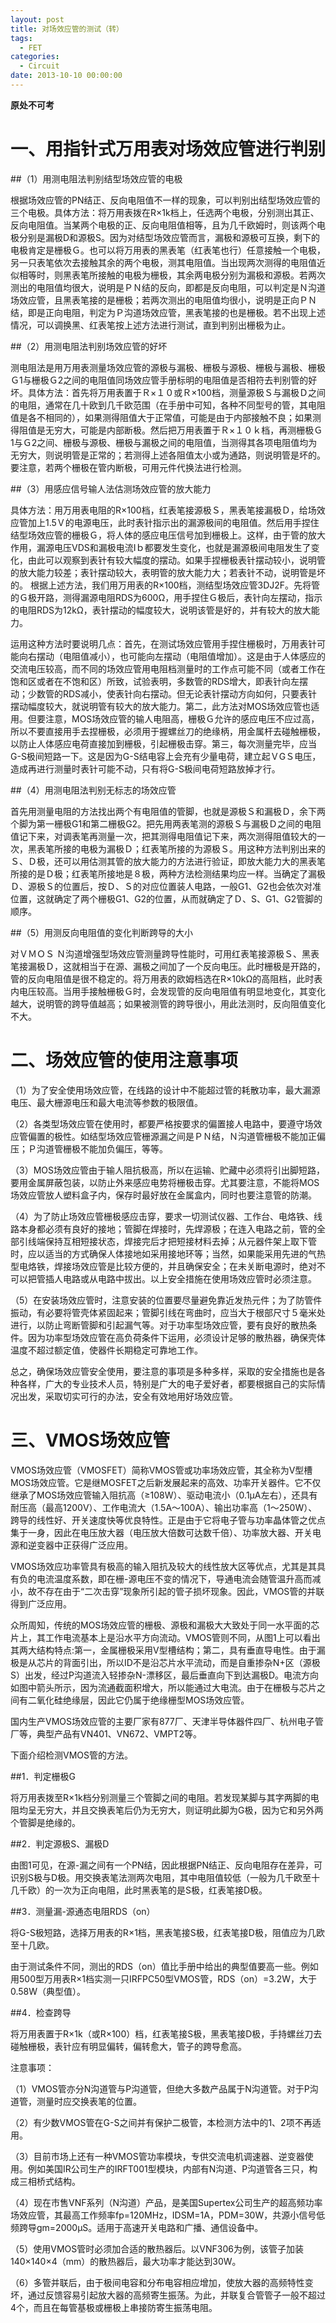 ```yaml
---
layout: post
title: 对场效应管的测试（转）
tags:
  - FET
categories:
  - Circuit
date: 2013-10-10 00:00:00
---
```


**原处不可考**

# 一、用指针式万用表对场效应管进行判别

##（1）用测电阻法判别结型场效应管的电极

根据场效应管的PN结正、反向电阻值不一样的现象，可以判别出结型场效应管的三个电极。具体方法：将万用表拨在R×1k档上，任选两个电极，分别测出其正、反向电阻值。当某两个电极的正、反向电阻值相等，且为几千欧姆时，则该两个电极分别是漏极D和源极S。因为对结型场效应管而言，漏极和源极可互换，剩下的电极肯定是栅极Ｇ。也可以将万用表的黑表笔（红表笔也行）任意接触一个电极，另一只表笔依次去接触其余的两个电极，测其电阻值。当出现两次测得的电阻值近似相等时，则黑表笔所接触的电极为栅极，其余两电极分别为漏极和源极。若两次测出的电阻值均很大，说明是ＰＮ结的反向，即都是反向电阻，可以判定是Ｎ沟道场效应管，且黑表笔接的是栅极；若两次测出的电阻值均很小，说明是正向ＰＮ结，即是正向电阻，判定为Ｐ沟道场效应管，黑表笔接的也是栅极。若不出现上述情况，可以调换黑、红表笔按上述方法进行测试，直到判别出栅极为止。

##（2）用测电阻法判别场效应管的好坏

测电阻法是用万用表测量场效应管的源极与漏极、栅极与源极、栅极与漏极、栅极Ｇ1与栅极Ｇ2之间的电阻值同场效应管手册标明的电阻值是否相符去判别管的好坏。具体方法：首先将万用表置于Ｒ×１０或Ｒ×100档，测量源极Ｓ与漏极Ｄ之间的电阻，通常在几十欧到几千欧范围（在手册中可知，各种不同型号的管，其电阻值是各不相同的），如果测得阻值大于正常值，可能是由于内部接触不良；如果测得阻值是无穷大，可能是内部断极。然后把万用表置于Ｒ×１０ｋ档，再测栅极Ｇ1与Ｇ2之间、栅极与源极、栅极与漏极之间的电阻值，当测得其各项电阻值均为无穷大，则说明管是正常的；若测得上述各阻值太小或为通路，则说明管是坏的。要注意，若两个栅极在管内断极，可用元件代换法进行检测。

##（3）用感应信号输人法估测场效应管的放大能力

具体方法：用万用表电阻的R×100档，红表笔接源极Ｓ，黑表笔接漏极Ｄ，给场效应管加上1.5Ｖ的电源电压，此时表针指示出的漏源极间的电阻值。然后用手捏住结型场效应管的栅极Ｇ，将人体的感应电压信号加到栅极上。这样，由于管的放大作用，漏源电压VDS和漏极电流Iｂ都要发生变化，也就是漏源极间电阻发生了变化，由此可以观察到表针有较大幅度的摆动。如果手捏栅极表针摆动较小，说明管的放大能力较差；表针摆动较大，表明管的放大能力大；若表针不动，说明管是坏的。
根据上述方法，我们用万用表的R×100档，测结型场效应管3DJ2F。先将管的Ｇ极开路，测得漏源电阻RDS为600Ω，用手捏住Ｇ极后，表针向左摆动，指示的电阻RDS为12kΩ，表针摆动的幅度较大，说明该管是好的，并有较大的放大能力。

运用这种方法时要说明几点：首先，在测试场效应管用手捏住栅极时，万用表针可能向右摆动（电阻值减小），也可能向左摆动（电阻值增加）。这是由于人体感应的交流电压较高，而不同的场效应管用电阻档测量时的工作点可能不同（或者工作在饱和区或者在不饱和区）所致，试验表明，多数管的RDS增大，即表针向左摆动；少数管的RDS减小，使表针向右摆动。但无论表针摆动方向如何，只要表针摆动幅度较大，就说明管有较大的放大能力。第二，此方法对MOS场效应管也适用。但要注意，MOS场效应管的输人电阻高，栅极Ｇ允许的感应电压不应过高，所以不要直接用手去捏栅极，必须用于握螺丝刀的绝缘柄，用金属杆去碰触栅极，以防止人体感应电荷直接加到栅极，引起栅极击穿。第三，每次测量完毕，应当G-S极间短路一下。这是因为G-S结电容上会充有少量电荷，建立起ＶGＳ电压，造成再进行测量时表针可能不动，只有将G-S极间电荷短路放掉才行。

##（4）用测电阻法判别无标志的场效应管

首先用测量电阻的方法找出两个有电阻值的管脚，也就是源极Ｓ和漏极Ｄ，余下两个脚为第一栅极G1和第二栅极G2。把先用两表笔测的源极Ｓ与漏极Ｄ之间的电阻值记下来，对调表笔再测量一次，把其测得电阻值记下来，两次测得阻值较大的一次，黑表笔所接的电极为漏极Ｄ；红表笔所接的为源极Ｓ。用这种方法判别出来的Ｓ、Ｄ极，还可以用估测其管的放大能力的方法进行验证，即放大能力大的黑表笔所接的是Ｄ极；红表笔所接地是８极，两种方法检测结果均应一样。当确定了漏极Ｄ、源极Ｓ的位置后，按Ｄ、Ｓ的对应位置装人电路，一般G1、G2也会依次对准位置，这就确定了两个栅极G1、G2的位置，从而就确定了Ｄ、S、G1、G2管脚的顺序。

##（5）用测反向电阻值的变化判断跨导的大小

对ＶＭＯＳ Ｎ沟道增强型场效应管测量跨导性能时，可用红表笔接源极Ｓ、黑表笔接漏极Ｄ，这就相当于在源、漏极之间加了一个反向电压。此时栅极是开路的，管的反向电阻值是很不稳定的。将万用表的欧姆档选在R×10kΩ的高阻档，此时表内电压较高。当用手接触栅极Ｇ时，会发现管的反向电阻值有明显地变化，其变化越大，说明管的跨导值越高；如果被测管的跨导很小，用此法测时，反向阻值变化不大。
<!-- more -->
# 二、场效应管的使用注意事项

（1）为了安全使用场效应管，在线路的设计中不能超过管的耗散功率，最大漏源电压、最大栅源电压和最大电流等参数的极限值。

（2）各类型场效应管在使用时，都要严格按要求的偏置接人电路中，要遵守场效应管偏置的极性。如结型场效应管栅源漏之间是ＰＮ结，Ｎ沟道管栅极不能加正偏压；Ｐ沟道管栅极不能加负偏压，等等。

（3）MOS场效应管由于输人阻抗极高，所以在运输、贮藏中必须将引出脚短路，要用金属屏蔽包装，以防止外来感应电势将栅极击穿。尤其要注意，不能将MOS场效应管放人塑料盒子内，保存时最好放在金属盒内，同时也要注意管的防潮。

（4）为了防止场效应管栅极感应击穿，要求一切测试仪器、工作台、电烙铁、线路本身都必须有良好的接地；管脚在焊接时，先焊源极；在连入电路之前，管的全部引线端保持互相短接状态，焊接完后才把短接材料去掉；从元器件架上取下管时，应以适当的方式确保人体接地如采用接地环等；当然，如果能采用先进的气热型电烙铁，焊接场效应管是比较方便的，并且确保安全；在未关断电源时，绝对不可以把管插人电路或从电路中拔出。以上安全措施在使用场效应管时必须注意。

（5）在安装场效应管时，注意安装的位置要尽量避免靠近发热元件；为了防管件振动，有必要将管壳体紧固起来；管脚引线在弯曲时，应当大于根部尺寸５毫米处进行，以防止弯断管脚和引起漏气等。对于功率型场效应管，要有良好的散热条件。因为功率型场效应管在高负荷条件下运用，必须设计足够的散热器，确保壳体温度不超过额定值，使器件长期稳定可靠地工作。

总之，确保场效应管安全使用，要注意的事项是多种多样，采取的安全措施也是各种各样，广大的专业技术人员，特别是广大的电子爱好者，都要根据自己的实际情况出发，采取切实可行的办法，安全有效地用好场效应管。

# 三、VMOS场效应管

VMOS场效应管（VMOSFET）简称VMOS管或功率场效应管，其全称为V型槽MOS场效应管。它是继MOSFET之后新发展起来的高效、功率开关器件。它不仅继承了MOS场效应管输入阻抗高（≥108W）、驱动电流小（0.1μA左右），还具有耐压高（最高1200V）、工作电流大（1.5A～100A）、输出功率高（1～250W）、跨导的线性好、开关速度快等优良特性。正是由于它将电子管与功率晶体管之优点集于一身，因此在电压放大器（电压放大倍数可达数千倍）、功率放大器、开关电源和逆变器中正获得广泛应用。 


VMOS场效应功率管具有极高的输入阻抗及较大的线性放大区等优点，尤其是其具有负的电流温度系数，即在栅-源电压不变的情况下，导通电流会随管温升高而减小，故不存在由于“二次击穿”现象所引起的管子损坏现象。因此，VMOS管的并联得到广泛应用。

众所周知，传统的MOS场效应管的栅极、源极和漏极大大致处于同一水平面的芯片上，其工作电流基本上是沿水平方向流动。VMOS管则不同，从图1上可以看出其两大结构特点:第一，金属栅极采用V型槽结构；第二，具有垂直导电性。由于漏极是从芯片的背面引出，所以ID不是沿芯片水平流动，而是自重掺杂N+区（源极S）出发，经过P沟道流入轻掺杂N-漂移区，最后垂直向下到达漏极D。电流方向如图中箭头所示，因为流通截面积增大，所以能通过大电流。由于在栅极与芯片之间有二氧化硅绝缘层，因此它仍属于绝缘栅型MOS场效应管。

国内生产VMOS场效应管的主要厂家有877厂、天津半导体器件四厂、杭州电子管厂等，典型产品有VN401、VN672、VMPT2等。

下面介绍检测VMOS管的方法。

##1．判定栅极G

将万用表拨至R×1k档分别测量三个管脚之间的电阻。若发现某脚与其字两脚的电阻均呈无穷大，并且交换表笔后仍为无穷大，则证明此脚为G极，因为它和另外两个管脚是绝缘的。

##2．判定源极S、漏极D

由图1可见，在源-漏之间有一个PN结，因此根据PN结正、反向电阻存在差异，可识别S极与D极。用交换表笔法测两次电阻，其中电阻值较低（一般为几千欧至十几千欧）的一次为正向电阻，此时黑表笔的是S极，红表笔接D极。

##3．测量漏-源通态电阻RDS（on）

将G-S极短路，选择万用表的R×1档，黑表笔接S极，红表笔接D极，阻值应为几欧至十几欧。

由于测试条件不同，测出的RDS（on）值比手册中给出的典型值要高一些。例如用500型万用表R×1档实测一只IRFPC50型VMOS管，RDS（on）=3.2W，大于0.58W（典型值）。

##4．检查跨导

将万用表置于R×1k（或R×100）档，红表笔接S极，黑表笔接D极，手持螺丝刀去碰触栅极，表针应有明显偏转，偏转愈大，管子的跨导愈高。

注意事项：

（1）VMOS管亦分N沟道管与P沟道管，但绝大多数产品属于N沟道管。对于P沟道管，测量时应交换表笔的位置。

（2）有少数VMOS管在G-S之间并有保护二极管，本检测方法中的1、2项不再适用。

（3）目前市场上还有一种VMOS管功率模块，专供交流电机调速器、逆变器使用。例如美国IR公司生产的IRFT001型模块，内部有N沟道、P沟道管各三只，构成三相桥式结构。

（4）现在市售VNF系列（N沟道）产品，是美国Supertex公司生产的超高频功率场效应管，其最高工作频率fp=120MHz，IDSM=1A，PDM=30W，共源小信号低频跨导gm=2000μS。适用于高速开关电路和广播、通信设备中。

（5）使用VMOS管时必须加合适的散热器后。以VNF306为例，该管子加装140×140×4（mm）的散热器后，最大功率才能达到30W。

（6）多管并联后，由于极间电容和分布电容相应增加，使放大器的高频特性变坏，通过反馈容易引起放大器的高频寄生振荡。为此，并联复合管管子一般不超过4个，而且在每管基极或栅极上串接防寄生振荡电阻。
